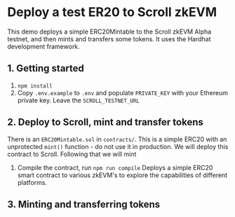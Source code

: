 # Deploy a test ER20 to Scroll zkEVM
This demo deploys a simple ERC20Mintable to the Scroll zkEVM Alpha testnet, and then mints and transfers some tokens. It uses the Hardhat development framework.

## 1. Getting started
1. `npm install`
2. Copy `.env.example` to `.env` and populate `PRIVATE_KEY` with your Ethereum private key. Leave the `SCROLL_TESTNET_URL`

## 2. Deploy to Scroll, mint and transfer tokens
There is an `ERC20Mintable.sol` in `contracts/`. This is a simple ERC20 with an unprotected `mint()` function - do not use it in production. We will deploy this contract to Scroll. Following that we will mint 


1. Compile the contract, run `npm run compile`
Deploys a simple ERC20 smart contract to various zkEVM's to explore the capabilities of different platforms. 

## 3. Minting and transferring tokens
